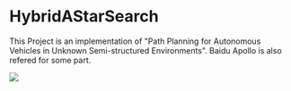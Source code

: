 # HybridAStarSearch

This Project is an implementation of "Path Planning for Autonomous Vehicles in Unknown Semi-structured Environments". Baidu Apollo is also refered for some part.

![](https://github.com/YikangZhang1641/HybridAStarSearch/edit/master/doc/printscreen.png)
